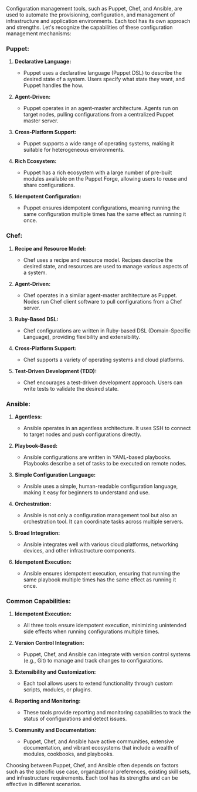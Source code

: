 Configuration management tools, such as Puppet, Chef, and Ansible, are used to automate the provisioning, configuration, and management of infrastructure and application environments. Each tool has its own approach and strengths. Let's recognize the capabilities of these configuration management mechanisms:

### Puppet:

1. **Declarative Language:**
   - Puppet uses a declarative language (Puppet DSL) to describe the desired state of a system. Users specify what state they want, and Puppet handles the how.

2. **Agent-Driven:**
   - Puppet operates in an agent-master architecture. Agents run on target nodes, pulling configurations from a centralized Puppet master server.

3. **Cross-Platform Support:**
   - Puppet supports a wide range of operating systems, making it suitable for heterogeneous environments.

4. **Rich Ecosystem:**
   - Puppet has a rich ecosystem with a large number of pre-built modules available on the Puppet Forge, allowing users to reuse and share configurations.

5. **Idempotent Configuration:**
   - Puppet ensures idempotent configurations, meaning running the same configuration multiple times has the same effect as running it once.

### Chef:

1. **Recipe and Resource Model:**
   - Chef uses a recipe and resource model. Recipes describe the desired state, and resources are used to manage various aspects of a system.

2. **Agent-Driven:**
   - Chef operates in a similar agent-master architecture as Puppet. Nodes run Chef client software to pull configurations from a Chef server.

3. **Ruby-Based DSL:**
   - Chef configurations are written in Ruby-based DSL (Domain-Specific Language), providing flexibility and extensibility.

4. **Cross-Platform Support:**
   - Chef supports a variety of operating systems and cloud platforms.

5. **Test-Driven Development (TDD):**
   - Chef encourages a test-driven development approach. Users can write tests to validate the desired state.

### Ansible:

1. **Agentless:**
   - Ansible operates in an agentless architecture. It uses SSH to connect to target nodes and push configurations directly.

2. **Playbook-Based:**
   - Ansible configurations are written in YAML-based playbooks. Playbooks describe a set of tasks to be executed on remote nodes.

3. **Simple Configuration Language:**
   - Ansible uses a simple, human-readable configuration language, making it easy for beginners to understand and use.

4. **Orchestration:**
   - Ansible is not only a configuration management tool but also an orchestration tool. It can coordinate tasks across multiple servers.

5. **Broad Integration:**
   - Ansible integrates well with various cloud platforms, networking devices, and other infrastructure components.

6. **Idempotent Execution:**
   - Ansible ensures idempotent execution, ensuring that running the same playbook multiple times has the same effect as running it once.

### Common Capabilities:

1. **Idempotent Execution:**
   - All three tools ensure idempotent execution, minimizing unintended side effects when running configurations multiple times.

2. **Version Control Integration:**
   - Puppet, Chef, and Ansible can integrate with version control systems (e.g., Git) to manage and track changes to configurations.

3. **Extensibility and Customization:**
   - Each tool allows users to extend functionality through custom scripts, modules, or plugins.

4. **Reporting and Monitoring:**
   - These tools provide reporting and monitoring capabilities to track the status of configurations and detect issues.

5. **Community and Documentation:**
   - Puppet, Chef, and Ansible have active communities, extensive documentation, and vibrant ecosystems that include a wealth of modules, cookbooks, and playbooks.

Choosing between Puppet, Chef, and Ansible often depends on factors such as the specific use case, organizational preferences, existing skill sets, and infrastructure requirements. Each tool has its strengths and can be effective in different scenarios.
